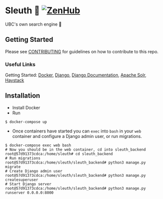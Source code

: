 # Sleuth :mag_right: [![ZenHub](https://raw.githubusercontent.com/ZenHubIO/support/master/zenhub-badge.png)](https://zenhub.com)

UBC's own search engine :rocket:

## Getting Started

Please see [CONTRIBUTING](https://github.com/ubclaunchpad/sleuth/blob/master/.github/CONTRIBUTING.md) for guidelines on how to contribute to this repo.

### Useful Links

Getting Started: [Docker](https://docs.docker.com/get-started/),
[Django](https://www.djangoproject.com/start/),
[Django Documentation](https://docs.djangoproject.com/en/1.11/ref/contrib/admin/admindocs/),
[Apache Solr](https://lucene.apache.org/solr/guide/6_6/getting-started.html#getting-started),
[Haystack](https://django-haystack.readthedocs.io/en/master/tutorial.html#installation)

## Installation

- Install Docker
- Run

```Shell
$ docker-compose up
```

- Once containers have started you can `exec` into `bash` in your `web` container and configure a Django admin user, or run migrations.

```Shell
$ docker-compose exec web bash
# Now you should be in the web container, cd into sleuth_backend
root@57d91373cdca:/home/sleuth# cd sleuth_backend
# Run migrations
root@57d91373cdca:/home/sleuth/sleuth_backend# python3 manage.py migrate
# Create Django admin user
root@57d91373cdca:/home/sleuth/sleuth_backend# python3 manage.py createsuperuser
# Start Django server
root@57d91373cdca:/home/sleuth/sleuth_backend# python3 manage.py runserver 0.0.0.0:8000
```
